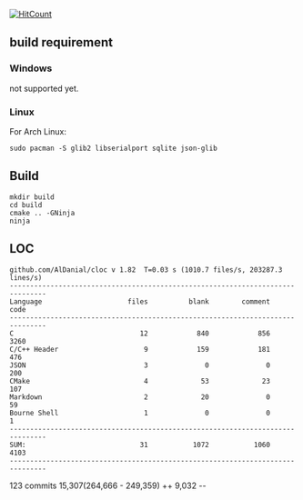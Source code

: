 [![HitCount](http://hits.dwyl.io/zt-luo/ardusub_api.svg)](http://hits.dwyl.io/zt-luo/ardusub_api)


## build requirement 

### Windows  

not supported yet.

### Linux  

For Arch Linux:  
``` shell
sudo pacman -S glib2 libserialport sqlite json-glib
```

## Build  

``` shell
mkdir build
cd build
cmake .. -GNinja
ninja
```

## LOC

```
github.com/AlDanial/cloc v 1.82  T=0.03 s (1010.7 files/s, 203287.3 lines/s)
-------------------------------------------------------------------------------
Language                     files          blank        comment           code
-------------------------------------------------------------------------------
C                               12            840            856           3260
C/C++ Header                     9            159            181            476
JSON                             3              0              0            200
CMake                            4             53             23            107
Markdown                         2             20              0             59
Bourne Shell                     1              0              0              1
-------------------------------------------------------------------------------
SUM:                            31           1072           1060           4103
-------------------------------------------------------------------------------
```

123 commits  15,307(264,666 - 249,359) ++  9,032 --

